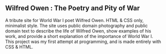 ## Wilfred Owen : The Poetry and Pity of War
A tribute site for World War I poet Wilfred Owen. HTML &amp; CSS only, minimalist style. The site uses public domain photography and public domain text to describe the life of Wilfred Owen, show examples of his work, and provide a short explanation of the importance of World War I. This project was my first attempt at programming, and is made entirely with CSS & HTML.
